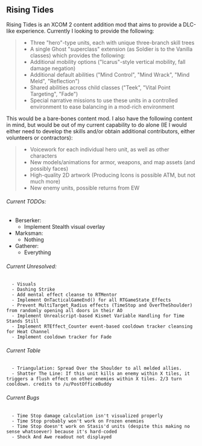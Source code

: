 ## Rising Tides

Rising Tides is an XCOM 2 content addition mod that aims to provide a DLC-like experience. Currently I looking to provide the following:

>- Three "hero"-type units, each with unique three-branch skill trees
>- A single Ghost "superclass" extension (as Soldier is to the Vanilla classes) which provides the following:
>  - Additional mobility options ("Icarus"-style vertical mobility, fall damage negation)
>  - Additional default abilities ("Mind Control", "Mind Wrack", "Mind Meld", "Reflection")
>  - Shared abilities across child classes ("Teek", "Vital Point Targeting", "Fade")
>- Special narrative missions to use these units in a controlled environment to ease balancing in a mod-rich environment

This would be a bare-bones content mod. I also have the following content in mind, but would be out of my current capability to do alone (IE I would either need to develop the skills and/or obtain additional contributors, either volunteers or contractors):

>- Voicework for each individual hero unit, as well as other characters 
>- New models/animations for armor, weapons, and map assets (and possibly faces)
>- High-quality 2D artwork (Producing Icons is possible ATM, but not much more)
>- New enemy units, possible returns from EW

###### Current TODOs: 
  - Berserker:
      - Implement Stealth visual overlay
  - Marksman: 
      - Nothing
  - Gatherer: 
      - Everything

###### Current Unresolved:
      - Visuals
      - Dashing Strike
      - Add mental effect cleanse to RTMentor
      - Implement OnTacticalGameEnd() for all RTGameState_Effects
      - Prevent MultiTarget_Radius effects (TimeStop and OverTheShoulder) from randomly opening all doors in their AO
      - Implement Unrealscript-based Kismet Variable Handling for Time Stands Still
      - Implement RTEffect_Counter event-based cooldown tracker cleansing for Heat Channel
      - Implement cooldown tracker for Fade
###### Current Table
      - Triangulation: Spread Over the Shoulder to all melded allies.
      - Shatter The Line: If this unit kills an enemy within X tiles, it triggers a flush effect on other enemies within X tiles. 2/3 turn cooldown. credits to /u/PostOfficeBuddy
###### Current Bugs
      - Time Stop damage calculation isn't visualized properly
      - Time Stop probably won't work on Frozen enemies
      - Time Stop doesn't work on Stasis'd units (despite this making no sense whatsoever) because it's hard-coded
      - Shock And Awe readout not displayed
              
              
